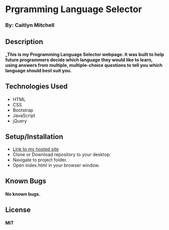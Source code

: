 # Prgramming Language Selector

### By: Caitlyn Mitchell

## Description

#### _This is my Programming Language Selector webpage. It was built to help future programmers decide which language they would like to learn, using answers from multiple, multiple-choice questions to tell you which language should best suit you.

## Technologies Used

#### 

* HTML
* CSS
* Bootstrap
* JavaScript
* jQuery

## Setup/Installation
* [Link to my hosted site](file:///Users/Caitlynmitchel/Desktop/programming-language-selector/index.html)
* Clone or Download repository to your desktop.
* Navigate to project folder.
* Open index.html in your browser window.

## Known Bugs

#### No known bugs.

## License

#### MIT